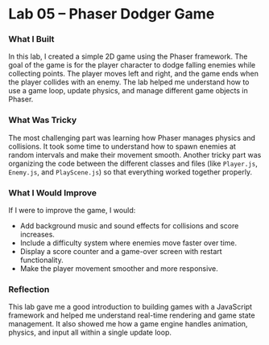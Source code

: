 # Lab 05 – Phaser Dodger Game

### What I Built
In this lab, I created a simple 2D game using the Phaser framework. The goal of the game is for the player character to dodge falling enemies while collecting points. The player moves left and right, and the game ends when the player collides with an enemy. The lab helped me understand how to use a game loop, update physics, and manage different game objects in Phaser.

### What Was Tricky
The most challenging part was learning how Phaser manages physics and collisions. It took some time to understand how to spawn enemies at random intervals and make their movement smooth. Another tricky part was organizing the code between the different classes and files (like `Player.js`, `Enemy.js`, and `PlayScene.js`) so that everything worked together properly.

### What I Would Improve
If I were to improve the game, I would:
- Add background music and sound effects for collisions and score increases.  
- Include a difficulty system where enemies move faster over time.  
- Display a score counter and a game-over screen with restart functionality.  
- Make the player movement smoother and more responsive.

### Reflection
This lab gave me a good introduction to building games with a JavaScript framework and helped me understand real-time rendering and game state management. It also showed me how a game engine handles animation, physics, and input all within a single update loop.